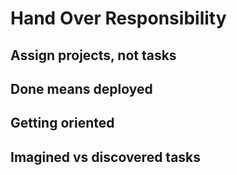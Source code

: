 # Hand Over Responsibility

## Assign projects, not tasks

## Done means deployed

## Getting oriented

## Imagined vs discovered tasks
